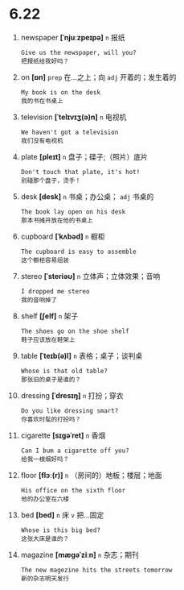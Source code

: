 # 6.22

1. newspaper **[ˈnjuːzpeɪpə]** `n` 报纸

   ```
   Give us the newspaper, will you?
   把报纸给我好吗？
   ```

2. on **[ɒn]** `prep` 在...之上；向 `adj` 开着的；发生着的

   ```
   My book is on the desk
   我的书在书桌上
   ```

3. television **[ˈtelɪvɪʒ(ə)n]** `n` 电视机

   ```
   We haven't got a television
   我们没有电视机
   ```

4. plate **[pleɪt]** `n` 盘子；碟子;（照片）底片

   ```
   Don't touch that plate, it's hot!
   别碰那个盘子，烫手！
   ```

5. desk **[desk]** `n` 书桌；办公桌； `adj` 书桌的

   ```
   The book lay open on his desk
   那本书摊开放在他的书桌上
   ```

6. cupboard **[ˈkʌbəd]** `n` 橱柜

   ```
   The cupboard is easy to assemble
   这个橱柜容易组装
   ```

7. stereo **[ˈsteriəʊ]** `n` 立体声；立体效果；音响

   ```
   I dropped me stereo
   我的音响掉了
   ```

8. shelf **[ʃelf]** `n` 架子

   ```
   The shoes go on the shoe shelf
   鞋子应该放在鞋架上
   ```

9. table **[ˈteɪb(ə)l]** `n` 表格；桌子；谈判桌

   ```
   Whose is that old table?
   那张旧的桌子是谁的？
   ```

10. dressing **[ˈdresɪŋ]** `n` 打扮；穿衣

    ```
    Do you like dressing smart?
    你喜欢时髦的打扮吗？
    ```

11. cigarette **[sɪɡəˈret]** `n` 香烟

    ```
    Can I bum a cigarette off you?
    给我一根烟好吗？
    ```

12. floor **[flɔː(r)]** `n` （房间的）地板；楼层；地面

    ```
    His office on the sixth floor
    他的办公室在六楼
    ```

13. bed **[bed]** `n` 床 `v` 把...固定

    ```
    Whose is this big bed?
    这张大床是谁的？
    ```

14. magazine **[mæɡəˈziːn]** `n` 杂志；期刊
    ```
    The new magezine hits the streets tomorrow
    新的杂志明天发行
    ```

